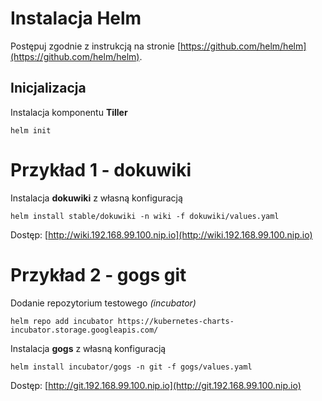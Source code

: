 # Instalacja Helm

Postępuj zgodnie z instrukcją na stronie
[https://github.com/helm/helm](https://github.com/helm/helm).

## Inicjalizacja

Instalacja komponentu **Tiller**

```
helm init
```

# Przykład 1 - dokuwiki

Instalacja **dokuwiki** z własną konfiguracją

```
helm install stable/dokuwiki -n wiki -f dokuwiki/values.yaml
```

Dostęp: [http://wiki.192.168.99.100.nip.io](http://wiki.192.168.99.100.nip.io)


# Przykład 2 - gogs git

Dodanie repozytorium testowego *(incubator)*

```
helm repo add incubator https://kubernetes-charts-incubator.storage.googleapis.com/
```

Instalacja **gogs** z własną konfiguracją

```
helm install incubator/gogs -n git -f gogs/values.yaml
```

Dostęp: [http://git.192.168.99.100.nip.io](http://git.192.168.99.100.nip.io)

